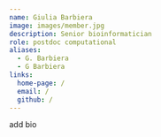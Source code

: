 ```yaml
---
name: Giulia Barbiera
image: images/member.jpg
description: Senior bioinformatician
role: postdoc computational
aliases:
  - G. Barbiera
  - G Barbiera
links:
  home-page: /
  email: /
  github: /
---
```


add bio
